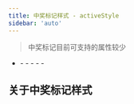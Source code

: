 ```yaml
---
title: 中奖标记样式 - activeStyle
sidebar: 'auto'
---
```



> 中奖标记目前可支持的属性较少

- <Describe name="activeStyle?: object" mean="中奖标记样式" />
  - <Describe name="fontColor?: string" mean="字体颜色" />
  - <Describe name="fontSize?: string" mean="字体大小(px)" desc="可继承 defaultStyle 字体样式，默认为 '18px'" />
  - <Describe name="fontStyle?: string" mean="字体样式" desc="可继承 defaultStyle 字体样式，默认为 'sans-serif'" />
  - <Describe name="background?: string" mean="格子的背景颜色" desc="默认是 '#ffce98' 橘黄色" />
  - <Describe name="shadow?: string" mean="格子阴影" desc="由 4 个值组成：1.水平位置、2.垂直位置、3.模糊度、4.阴影颜色" />

## 关于中奖标记样式

<Exhibition>
  <template v-slot:code>
    <grid-activeStyle1 />
  </template>
  <template v-slot:text>
    <li><code>activeStyle</code>配置的样式只有在中奖标记滑过时才会生效，如果没有开始抽奖，中奖标记则会默认停留在0号格子的位置</li>
    <li>中奖标记会以<code>index</code>升序的方式进行游走，所以<code>index</code>决定了九宫格该如何旋转</li>
    <li>这也就是为什么<code>button</code>没有<code>index</code>的原因</li>
  </template>
</Exhibition>

<RecoDemo :collapse="true">
  <template slot="code-vue">
    <<< @/.vuepress/components/grid/activeStyle1.vue
  </template>
</RecoDemo>
